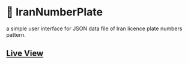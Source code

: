 # :car: IranNumberPlate
a simple user interface for JSON data file of Iran licence plate numbers pattern. 

## [Live View](http://bit.ly/2n3vdaV/?target=_blank)
